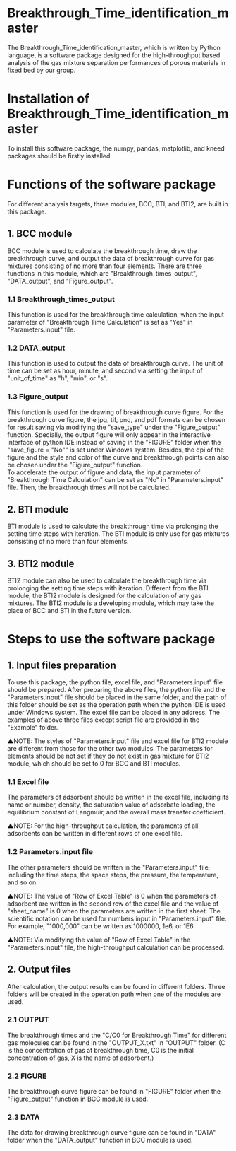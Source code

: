 # Breakthrough_Time_identification_master  
The Breakthrough_Time_identification_master, which is written by Python language, is a software package designed for the high-throughput based analysis of the gas mixture separation performances of porous materials in fixed bed by our group.   

# Installation of Breakthrough_Time_identification_master  
To install this software package, the numpy, pandas, matplotlib, and kneed packages should be firstly installed.  

# Functions of the software package  
For different analysis targets, three modules, BCC, BTI, and BTI2, are built in this package.   
## 1. BCC module  
BCC module is used to calculate the breakthrough time, draw the breakthrough curve, and output the data of breakthrough curve for gas mixtures consisting of no more than four elements. There are three functions in this module, which are  "Breakthrough_times_output", "DATA_output", and "Figure_output".  

### 1.1 Breakthrough_times_output  
This function is used for the breakthrough time calculation, when the input parameter of "Breakthrough Time Calculation" is set as "Yes" in "Parameters.input" file.  

### 1.2 DATA_output  
This function is used to output the data of breakthrough curve. The unit of time can be set as hour, minute, and second via setting the input of "unit_of_time" as "h", "min", or "s".  

### 1.3 Figure_output  
This function is used for the drawing of breakthrough curve figure. For the breakthrough curve figure, the jpg, tif, png, and pdf formats can be chosen for result saving via modifying the "save_type" under the "Figure_output" function. Specially, the output figure will only appear in the interactive interface of python IDE instead of saving in the "FIGURE" folder when the "save_figure = "No"" is set under Windows system. Besides, the dpi of the figure and the style and color of the curve and breakthrough points can also be chosen under the "Figure_output" function.  
To accelerate the output of figure and data, the input parameter of "Breakthrough Time Calculation" can be set as "No" in "Parameters.input" file. Then, the breakthrough times will not be calculated.  

## 2. BTI module  
BTI module is used to calculate the breakthrough time via prolonging the setting time steps with iteration. The BTI module is only use for gas mixtures consisting of no more than four elements.

## 3. BTI2 module  
BTI2 module can also be used to calculate the breakthrough time via prolonging the setting time steps with iteration. Different from the BTI module, the BTI2 module is designed for the calculation of any gas mixtures. The BTI2 module is a developing module, which may take the place of BCC and BTI in the future version.

# Steps to use the software package  
## 1. Input files preparation  
To use this package, the python file, excel file, and "Parameters.input" file should be prepared. After preparing the above files, the python file and the "Parameters.input" file should be placed in the same folder, and the path of this folder should be set as the operation path when the python IDE is used under Windows system. The excel file can be placed in any address. The examples of above three files except script file are provided in the "Example" folder.

▲NOTE: The styles of "Parameters.input" file and excel file for BTI2 module are different from those for the other two modules. The parameters for elements should be not set if they do not exist in gas mixture for BTI2 module, which should be set to 0 for BCC and BTI modules.

### 1.1 Excel file  
The parameters of adsorbent should be written in the excel file, including its name or number, density, the saturation value of adsorbate loading, the equilibrium constant of Langmuir, and the overall mass transfer coefficient. 

▲NOTE: For the high-throughput calculation, the paraments of all adsorbents can be written in different rows of one excel file. 

### 1.2 Parameters.input file  
The other parameters should be written in the "Parameters.input" file, including the time steps, the space steps, the pressure, the temperature, and so on. 

▲NOTE: The value of "Row of Excel Table" is 0 when the parameters of adsorbent are written in the second row of the excel file and the value of "sheet_name" is 0 when the parameters are written in the first sheet. The scientific notation can be used for numbers input in "Parameters.input" file. For example, "1000,000" can be written as 1000000, 1e6, or 1E6.

▲NOTE: Via modifying the value of "Row of Excel Table" in the "Parameters.input" file, the high-throughput calculation can be processed. 

## 2. Output files  
After calculation, the output results can be found in different folders. Three folders will be created in the operation path when one of the modules are used.

### 2.1 OUTPUT  
The breakthrough times and the "C/C0 for Breakthrough Time" for different gas molecules can be found in the "OUTPUT_X.txt" in "OUTPUT" folder. (C is the concentration of gas at breakthrough time, C0 is the initial concentration of gas, X is the name of adsorbent.)

### 2.2 FIGURE  
The breakthrough curve figure can be found in "FIGURE" folder when the "Figure_output" function in BCC module is used.

### 2.3 DATA  
The data for drawing breakthrough curve figure can be found in "DATA" folder when the "DATA_output" function in BCC module is used.

